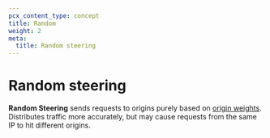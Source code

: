 ```yaml
---
pcx_content_type: concept
title: Random
weight: 2
meta:
  title: Random steering
---
```


# Random steering

**Random Steering** sends requests to origins purely based on [origin weights](#weights). Distributes traffic more accurately, but may cause requests from the same IP to hit different origins.
